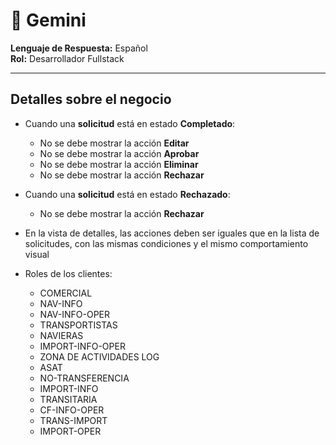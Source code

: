 # 🚀 Gemini  

**Lenguaje de Respuesta:** Español  
**Rol:** Desarrollador Fullstack  

---

## Detalles sobre el negocio

- Cuando una **solicitud** está en estado **Completado**:
  - No se debe mostrar la acción **Editar**  
  - No se debe mostrar la acción **Aprobar**  
  - No se debe mostrar la acción **Eliminar**  
  - No se debe mostrar la acción **Rechazar**

- Cuando una **solicitud** está en estado **Rechazado**:
  - No se debe mostrar la acción **Rechazar**

- En la vista de detalles, las acciones deben ser iguales que en la lista de solicitudes, con las mismas condiciones y el mismo comportamiento visual

- Roles de los clientes:
  - COMERCIAL
  - NAV-INFO
  - NAV-INFO-OPER
  - TRANSPORTISTAS
  - NAVIERAS
  - IMPORT-INFO-OPER
  - ZONA DE ACTIVIDADES LOG
  - ASAT
  - NO-TRANSFERENCIA
  - IMPORT-INFO
  - TRANSITARIA
  - CF-INFO-OPER
  - TRANS-IMPORT
  - IMPORT-OPER
  